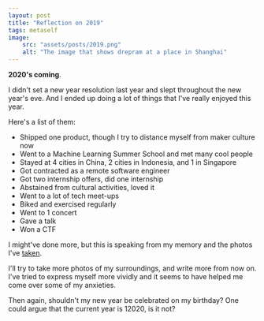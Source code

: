 ```yaml
---
layout: post
title: "Reflection on 2019"
tags: metaself
image:
    src: "assets/posts/2019.png"
    alt: "The image that shows drepram at a place in Shanghai"
---
```

**2020's coming**.

I didn't set a new year resolution last year and slept throughout the new year's eve. And I ended up doing a lot of things that I've really enjoyed this year.

Here's a list of them:

- Shipped one product, though I try to distance myself from maker culture now
- Went to a Machine Learning Summer School and met many cool people
- Stayed at 4 cities in China, 2 cities in Indonesia, and 1 in Singapore
- Got contracted as a remote software engineer
- Got two internship offers, did one internship
- Abstained from cultural activities, loved it
- Went to a lot of tech meet-ups
- Biked and exercised regularly
- Went to 1 concert
- Gave a talk
- Won a CTF

I might've done more, but this is speaking from my memory and the photos I've [taken](https://www.instagram.com/fotomedioker/).

I'll try to take more photos of my surroundings, and write more from now on. I've tried to express myself more vividly and it seems to have helped me come over some of my anxieties.

Then again, shouldn't my new year be celebrated on my birthday? One could argue that the current year is 12020, is it not?